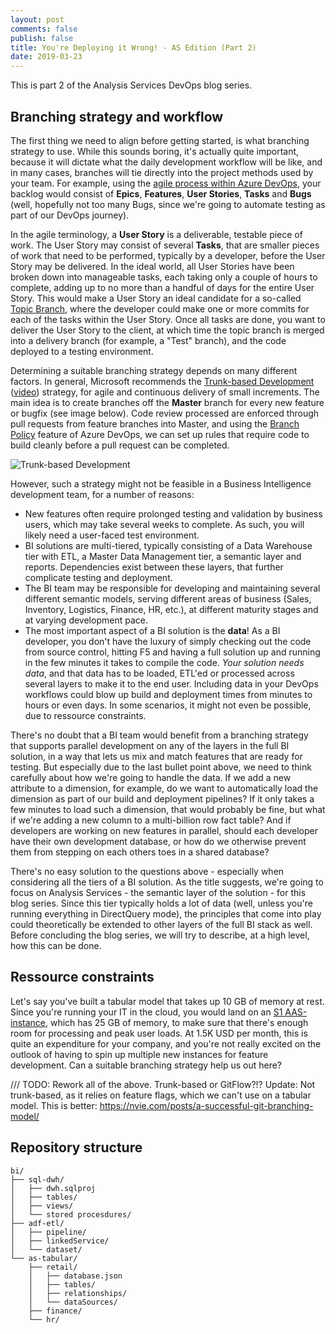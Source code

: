 ```yaml
---
layout: post
comments: false
publish: false
title: You're Deploying it Wrong! - AS Edition (Part 2)
date: 2019-03-23
---
```


This is part 2 of the Analysis Services DevOps blog series.

## Branching strategy and workflow

The first thing we need to align before getting started, is what branching strategy to use. While this sounds boring, it's actually quite important, because it will dictate what the daily development workflow will be like, and in many cases, branches will tie directly into the project methods used by your team. For example, using the [agile process within Azure DevOps](https://docs.microsoft.com/en-us/azure/devops/boards/work-items/guidance/agile-process?view=azure-devops), your backlog would consist of **Epics**, **Features**, **User Stories**, **Tasks** and **Bugs** (well, hopefully not too many Bugs, since we're going to automate testing as part of our DevOps journey).

In the agile terminology, a **User Story** is a deliverable, testable piece of work. The User Story may consist of several **Tasks**, that are smaller pieces of work that need to be performed, typically by a developer, before the User Story may be delivered. In the ideal world, all User Stories have been broken down into manageable tasks, each taking only a couple of hours to complete, adding up to no more than a handful of days for the entire User Story. This would make a User Story an ideal candidate for a so-called [Topic Branch](https://git-scm.com/book/en/v2/Git-Branching-Branching-Workflows), where the developer could make one or more commits for each of the tasks within the User Story. Once all tasks are done, you want to deliver the User Story to the client, at which time the topic branch is merged into a delivery branch (for example, a "Test" branch), and the code deployed to a testing environment.

Determining a suitable branching strategy depends on many different factors. In general, Microsoft recommends the [Trunk-based Development](https://docs.microsoft.com/en-us/azure/devops/repos/git/git-branching-guidance?view=azure-devops) ([video](https://youtu.be/t_4lLR6F_yk?t=232)) strategy, for agile and continuous delivery of small increments. The main idea is to create branches off the **Master** branch for every new feature or bugfix (see image below). Code review processed are enforced through pull requests from feature branches into Master, and using the [Branch Policy](https://docs.microsoft.com/en-us/azure/devops/repos/git/branch-policies?view=azure-devops) feature of Azure DevOps, we can set up rules that require code to build cleanly before a pull request can be completed.

![Trunk-based Development](https://user-images.githubusercontent.com/8976200/54871798-75601e00-4dba-11e9-81af-77faf12de8a7.png)

However, such a strategy might not be feasible in a Business Intelligence development team, for a number of reasons:

- New features often require prolonged testing and validation by business users, which may take several weeks to complete. As such, you will likely need a user-faced test environment.
- BI solutions are multi-tiered, typically consisting of a Data Warehouse tier with ETL, a Master Data Management tier, a semantic layer and reports. Dependencies exist between these layers, that further complicate testing and deployment.
- The BI team may be responsible for developing and maintaining several different semantic models, serving different areas of business (Sales, Inventory, Logistics, Finance, HR, etc.), at different maturity stages and at varying development pace.
- The most important aspect of a BI solution is the **data**! As a BI developer, you don't have the luxury of simply checking out the code from source control, hitting F5 and having a full solution up and running in the few minutes it takes to compile the code. *Your solution needs data*, and that data has to be loaded, ETL'ed or processed across several layers to make it to the end user. Including data in your DevOps workflows could blow up build and deployment times from minutes to hours or even days. In some scenarios, it might not even be possible, due to ressource constraints.

There's no doubt that a BI team would benefit from a branching strategy that supports parallel development on any of the layers in the full BI solution, in a way that lets us mix and match features that are ready for testing. But especially due to the last bullet point above, we need to think carefully about how we're going to handle the data. If we add a new attribute to a dimension, for example, do we want to automatically load the dimension as part of our build and deployment pipelines? If it only takes a few minutes to load such a dimension, that would probably be fine, but what if we're adding a new column to a multi-billion row fact table? And if developers are working on new features in parallel, should each developer have their own development database, or how do we otherwise prevent them from stepping on each others toes in a shared database?

There's no easy solution to the questions above - especially when considering all the tiers of a BI solution. As the title suggests, we're going to focus on Analysis Services - the semantic layer of the solution - for this blog series. Since this tier typically holds a lot of data (well, unless you're running everything in DirectQuery mode), the principles that come into play could theoretically be extended to other layers of the full BI stack as well. Before concluding the blog series, we will try to describe, at a high level, how this can be done.

## Ressource constraints

Let's say you've built a tabular model that takes up 10 GB of memory at rest. Since you're running your IT in the cloud, you would land on an [S1 AAS-instance](https://azure.microsoft.com/en-us/pricing/details/analysis-services/), which has 25 GB of memory, to make sure that there's enough room for processing and peak user loads. At 1.5K USD per month, this is quite an expenditure for your company, and you're not really excited on the outlook of having to spin up multiple new instances for feature development. Can a suitable branching strategy help us out here?

/// TODO: Rework all of the above. Trunk-based or GitFlow?!? Update: Not trunk-based, as it relies on feature flags, which we can't use on a tabular model. This is better: https://nvie.com/posts/a-successful-git-branching-model/

## Repository structure

```
bi/
├── sql-dwh/
│   ├── dwh.sqlproj
│   ├── tables/
│   ├── views/
│   └── stored procesdures/
├── adf-etl/
│   ├── pipeline/
│   ├── linkedService/
│   └── dataset/
└── as-tabular/
    ├── retail/
    │   ├── database.json
    │   ├── tables/
    │   ├── relationships/
    │   └── dataSources/
    ├── finance/
    └── hr/
```
